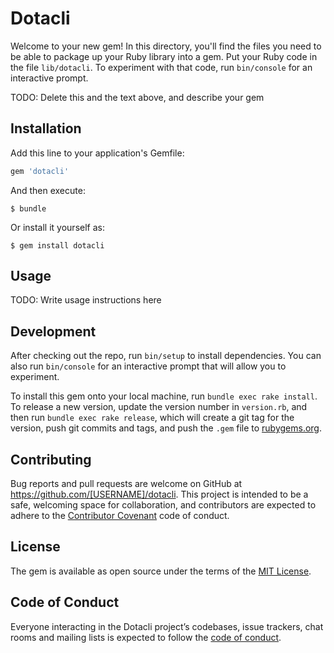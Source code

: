 # Dotacli

Welcome to your new gem! In this directory, you'll find the files you need to be able to package up your Ruby library into a gem. Put your Ruby code in the file `lib/dotacli`. To experiment with that code, run `bin/console` for an interactive prompt.

TODO: Delete this and the text above, and describe your gem

## Installation

Add this line to your application's Gemfile:

```ruby
gem 'dotacli'
```

And then execute:

    $ bundle

Or install it yourself as:

    $ gem install dotacli

## Usage

TODO: Write usage instructions here

## Development

After checking out the repo, run `bin/setup` to install dependencies. You can also run `bin/console` for an interactive prompt that will allow you to experiment.

To install this gem onto your local machine, run `bundle exec rake install`. To release a new version, update the version number in `version.rb`, and then run `bundle exec rake release`, which will create a git tag for the version, push git commits and tags, and push the `.gem` file to [rubygems.org](https://rubygems.org).

## Contributing

Bug reports and pull requests are welcome on GitHub at https://github.com/[USERNAME]/dotacli. This project is intended to be a safe, welcoming space for collaboration, and contributors are expected to adhere to the [Contributor Covenant](http://contributor-covenant.org) code of conduct.

## License

The gem is available as open source under the terms of the [MIT License](https://opensource.org/licenses/MIT).

## Code of Conduct

Everyone interacting in the Dotacli project’s codebases, issue trackers, chat rooms and mailing lists is expected to follow the [code of conduct](https://github.com/[USERNAME]/dotacli/blob/master/CODE_OF_CONDUCT.md).
